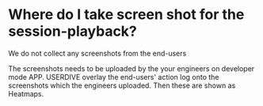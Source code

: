 # Where do I take screen shot for the session-playback?

We do not collect any screenshots from the end-users

The screenshots needs to be uploaded by the your engineers on developer mode APP. USERDIVE overlay the end-users' action log onto the screenshots which the engineers uploaded. Then these are shown as Heatmaps.
